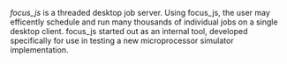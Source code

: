 *focus_js* is a threaded desktop job server. Using focus_js, the user may
efficently schedule and run many thousands of individual jobs on a single
desktop client. focus_js started out as an internal tool, developed specifically
for use in testing a new microprocessor simulator implementation.
